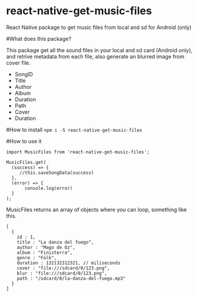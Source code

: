 # react-native-get-music-files
React Native package to get music files from local and sd for Android (only)

#What does this package?

This package get all the sound files in your local and sd card (Android only), and retrive metadata from each file, also generate an blurred image from cover file.

* SongID
* Title
* Author
* Album
* Duration
* Path
* Cover
* Duration


#How to install
`npm i -S react-native-get-music-files`

#How to use it

```
import MusicFiles from 'react-native-get-music-files';

MusicFiles.get(
  (success) => {
     //this.saveSongData(success)
  },
  (error) => {
       console.log(error)
  }
);
```

MusicFiles returns an array of objects where you can loop, something like this.

```
[
  {
    id : 1,
    title : "La danza del fuego",
    author : "Mago de Oz",
    album : "Finisterra",
    genre : "Folk",
    duration : 132132312321, // miliseconds
    cover : "file:///sdcard/0/123.png",
    blur : "file:///sdcard/0/123.png",
    path : "/sdcard/0/la-danza-del-fuego.mp3"
  }
]
```
